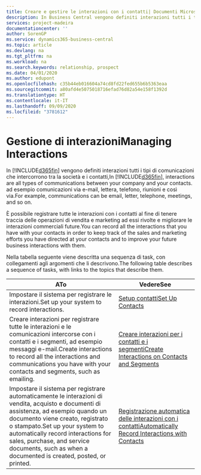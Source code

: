 ```yaml
---
title: Creare e gestire le interazioni con i contatti| Documenti Microsoft
description: In Business Central vengono definiti interazioni tutti i tipi di comunicazioni che intercorrono tra la società e i contatti, ad esempio comunicazioni via e-mail, lettera, telefono, riunioni e così via.
services: project-madeira
documentationcenter: ''
author: SorenGP
ms.service: dynamics365-business-central
ms.topic: article
ms.devlang: na
ms.tgt_pltfrm: na
ms.workload: na
ms.search.keywords: relationship, prospect
ms.date: 04/01/2020
ms.author: edupont
ms.openlocfilehash: c35b44eb016604a74cd8fd22fed655b6b5363eaa
ms.sourcegitcommit: a80afd4e5075018716efad76d82a54e158f1392d
ms.translationtype: HT
ms.contentlocale: it-IT
ms.lasthandoff: 09/09/2020
ms.locfileid: "3781612"
---
```

# <a name="managing-interactions"></a><span data-ttu-id="707b5-104">Gestione di interazioni</span><span class="sxs-lookup"><span data-stu-id="707b5-104">Managing Interactions</span></span>
<span data-ttu-id="707b5-105">In [!INCLUDE[d365fin](includes/d365fin_md.md)] vengono definiti interazioni tutti i tipi di comunicazioni che intercorrono tra la società e i contatti,</span><span class="sxs-lookup"><span data-stu-id="707b5-105">In [!INCLUDE[d365fin](includes/d365fin_md.md)], interactions are all types of communications between your company and your contacts.</span></span> <span data-ttu-id="707b5-106">ad esempio comunicazioni via e-mail, lettera, telefono, riunioni e così via.</span><span class="sxs-lookup"><span data-stu-id="707b5-106">For example, communications can be email, letter, telephone, meetings, and so on.</span></span>

<span data-ttu-id="707b5-107">È possibile registrare tutte le interazioni con i contatti al fine di tenere traccia delle operazioni di vendita e marketing ad essi rivolte e migliorare le interazioni commerciali future.</span><span class="sxs-lookup"><span data-stu-id="707b5-107">You can record all the interactions that you have with your contacts in order to keep track of the sales and marketing efforts you have directed at your contacts and to improve your future business interactions with them.</span></span>

<span data-ttu-id="707b5-108">Nella tabella seguente viene descritta una sequenza di task, con collegamenti agli argomenti che li descrivono.</span><span class="sxs-lookup"><span data-stu-id="707b5-108">The following table describes a sequence of tasks, with links to the topics that describe them.</span></span>

| <span data-ttu-id="707b5-109">A</span><span class="sxs-lookup"><span data-stu-id="707b5-109">To</span></span> | <span data-ttu-id="707b5-110">Vedere</span><span class="sxs-lookup"><span data-stu-id="707b5-110">See</span></span> |
| --- | --- |
| <span data-ttu-id="707b5-111">Impostare il sistema per registrare le interazioni.</span><span class="sxs-lookup"><span data-stu-id="707b5-111">Set up your system to record interactions.</span></span> |[<span data-ttu-id="707b5-112">Setup contatti</span><span class="sxs-lookup"><span data-stu-id="707b5-112">Set Up Contacts</span></span>](marketing-setup-contacts.md) |
|<span data-ttu-id="707b5-113">Creare interazioni per registrare tutte le interazioni e le comunicazioni intercorse con i contatti e i segmenti, ad esempio messaggi e-mail.</span><span class="sxs-lookup"><span data-stu-id="707b5-113">Create interactions to record all the interactions and communications you have with your contacts and segments, such as emailing.</span></span>|[<span data-ttu-id="707b5-114">Creare interazioni per i contatti e i segmenti</span><span class="sxs-lookup"><span data-stu-id="707b5-114">Create Interactions on Contacts and Segments</span></span>](marketing-how-create-interactions.md)|
|<span data-ttu-id="707b5-115">Impostare il sistema per registrare automaticamente le interazioni di vendita, acquisto e documenti di assistenza, ad esempio quando un documento viene creato, registrato o stampato.</span><span class="sxs-lookup"><span data-stu-id="707b5-115">Set up your system to automatically record interactions for sales, purchase, and service documents, such as when a documented is created, posted, or printed.</span></span>|[<span data-ttu-id="707b5-116">Registrazione automatica delle interazioni con i contatti</span><span class="sxs-lookup"><span data-stu-id="707b5-116">Automatically Record Interactions with Contacts</span></span>](marketing-auto-record-interactions.md)|
